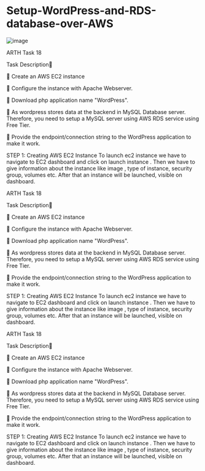 # Setup-WordPress-and-RDS-database-over-AWS
![image](https://user-images.githubusercontent.com/72133094/116683908-df057a00-a9cd-11eb-988b-785a8425ac85.png)

ARTH Task 18

Task Description📄

🔅 Create an AWS EC2 instance 

🔅 Configure the instance with Apache Webserver. 

🔅 Download php application name "WordPress".

🔅 As wordpress stores data at the backend in MySQL Database server. Therefore, you need to setup a MySQL server using AWS RDS service using Free Tier.

🔅 Provide the endpoint/connection string to the WordPress application to make it work. 

STEP 1: Creating AWS EC2 Instance
To launch ec2 instance we have to navigate to EC2 dashboard and click on launch instance . Then we have to give information about the instance like image , type of instance, security group, volumes etc. After that an instance will be launched, visible on dashboard.

ARTH Task 18

Task Description📄

🔅 Create an AWS EC2 instance 

🔅 Configure the instance with Apache Webserver. 

🔅 Download php application name "WordPress".

🔅 As wordpress stores data at the backend in MySQL Database server. Therefore, you need to setup a MySQL server using AWS RDS service using Free Tier.

🔅 Provide the endpoint/connection string to the WordPress application to make it work. 

STEP 1: Creating AWS EC2 Instance
To launch ec2 instance we have to navigate to EC2 dashboard and click on launch instance . Then we have to give information about the instance like image , type of instance, security group, volumes etc. After that an instance will be launched, visible on dashboard.

ARTH Task 18

Task Description📄

🔅 Create an AWS EC2 instance 

🔅 Configure the instance with Apache Webserver. 

🔅 Download php application name "WordPress".

🔅 As wordpress stores data at the backend in MySQL Database server. Therefore, you need to setup a MySQL server using AWS RDS service using Free Tier.

🔅 Provide the endpoint/connection string to the WordPress application to make it work. 

STEP 1: Creating AWS EC2 Instance
To launch ec2 instance we have to navigate to EC2 dashboard and click on launch instance . Then we have to give information about the instance like image , type of instance, security group, volumes etc. After that an instance will be launched, visible on dashboard.


